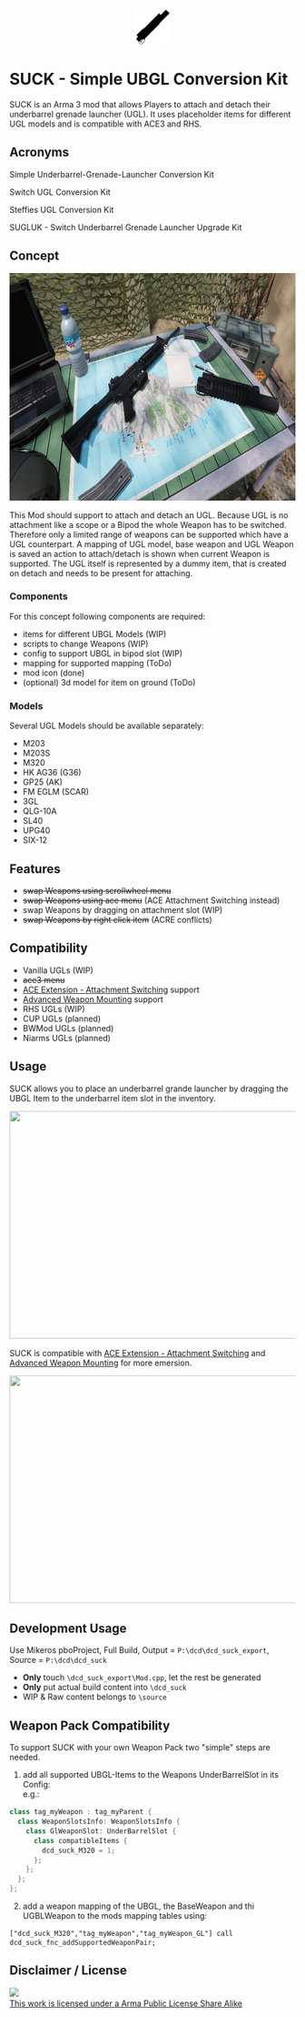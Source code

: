 <p align="center"><img width="64" height="64" src="source/images/icon_64p_blk.png">

<p align="left">

# SUCK - Simple UBGL Conversion Kit

SUCK is an Arma 3 mod that allows Players to attach and detach their underbarrel grenade launcher (UGL).
It uses placeholder items for different UGL models and is compatible with ACE3 and RHS.

## Acronyms

Simple Underbarrel-Grenade-Launcher Conversion Kit  

Switch UGL Conversion Kit  

Steffies UGL Conversion Kit  

SUGLUK - Switch Underbarrel Grenade Launcher Upgrade Kit  

## Concept

<p align="center"><img width="800" height="400" src="source/images/suck_picture_2048x1024.png">

<p align="left">

This Mod should support to attach and detach an UGL.
Because UGL is no attachment like a scope or a Bipod the whole Weapon has to be switched.
Therefore only a limited range of weapons can be supported which have a UGL counterpart.
A mapping of UGL model, base weapon and UGL Weapon is saved an action to attach/detach is shown when current Weapon is supported.
The UGL itself is represented by a dummy item, that is created on detach and needs to be present for attaching.

### Components

For this concept following components are required:

- items for different UBGL Models (WIP)
- scripts to change Weapons (WIP)
- config to support UBGL in bipod slot (WIP)
- mapping for supported mapping (ToDo)
- mod icon (done)
- (optional) 3d model for item on ground (ToDo)

### Models

Several UGL Models should be available separately:
- M203
- M203S
- M320
- HK AG36 (G36)
- GP25 (AK)
- FM EGLM (SCAR)
- 3GL
- QLG-10A
- SL40
- UPG40
- SIX-12


## Features

- ~~swap Weapons using scrollwheel menu~~
- ~~swap Weapons using ace menu~~ (ACE Attachment Switching instead)
- swap Weapons by dragging on attachment slot (WIP)
- ~~swap Weapons by right click item~~ (ACRE conflicts)

## Compatibility

- Vanilla UGLs (WIP)
- ~~ace3 menu~~
- [ACE Extension - Attachment Switching](https://steamcommunity.com/sharedfiles/filedetails/?id=1374639840&searchtext=attachments) support
- [Advanced Weapon Mounting](https://steamcommunity.com/sharedfiles/filedetails/?id=1378046829&searchtext=attachments) support
- RHS UGLs (WIP)
- CUP UGLs (planned)
- BWMod UGLs (planned)
- Niarms UGLs (planned)


## Usage

SUCK allows you to place an underbarrel grande launcher by dragging the UBGL Item to the underbarrel item slot in the inventory.

<p align="center"><img width="955" height="400" src="source/images/dcd_suck_usage_400p_hq.gif">

<p align="left">

SUCK is compatible with [ACE Extension - Attachment Switching](https://steamcommunity.com/sharedfiles/filedetails/?id=1374639840&searchtext=attachments) and
[Advanced Weapon Mounting](https://steamcommunity.com/sharedfiles/filedetails/?id=1378046829&searchtext=attachments) for more emersion.

<p align="center"><img width="955" height="400" src="source/images/dcd_suck_usage_ace_ams_400p.gif">

<p align="left">

## Development Usage

Use Mikeros pboProject, Full Build, Output = `P:\dcd\dcd_suck_export`, Source = `P:\dcd\dcd_suck`

- **Only** touch `\dcd_suck_export\Mod.cpp`, let the rest be generated
- **Only** put actual build content into `\dcd_suck`
- WIP & Raw content belongs to `\source`


## Weapon Pack Compatibility

To support SUCK with your own Weapon Pack two "simple" steps are needed.
1. add all supported UBGL-Items to the Weapons UnderBarrelSlot in its Config:  
e.g.:
```cpp
class tag_myWeapon : tag_myParent {
  class WeaponSlotsInfo: WeaponSlotsInfo {
    class GlWeaponSlot: UnderBarrelSlot {
      class compatibleItems {
        dcd_suck_M320 = 1;
      };
    };
  };
};
```
2. add a weapon mapping of the UBGL, the BaseWeapon and thi UGBLWeapon to the mods mapping tables using:
```sqf
["dcd_suck_M320","tag_myWeapon","tag_myWeapon_GL"] call dcd_suck_fnc_addSupportedWeaponPair;
```


## Disclaimer / License

<a rel="license" href="http://www.bistudio.com/licenses/arma-public-license-share-alike" target="_blank" >
 <img src="http://www.bistudio.com/license-icons/small/APL-SA.png" >
 <br>
 This work is licensed under a Arma Public License Share Alike
</a>
